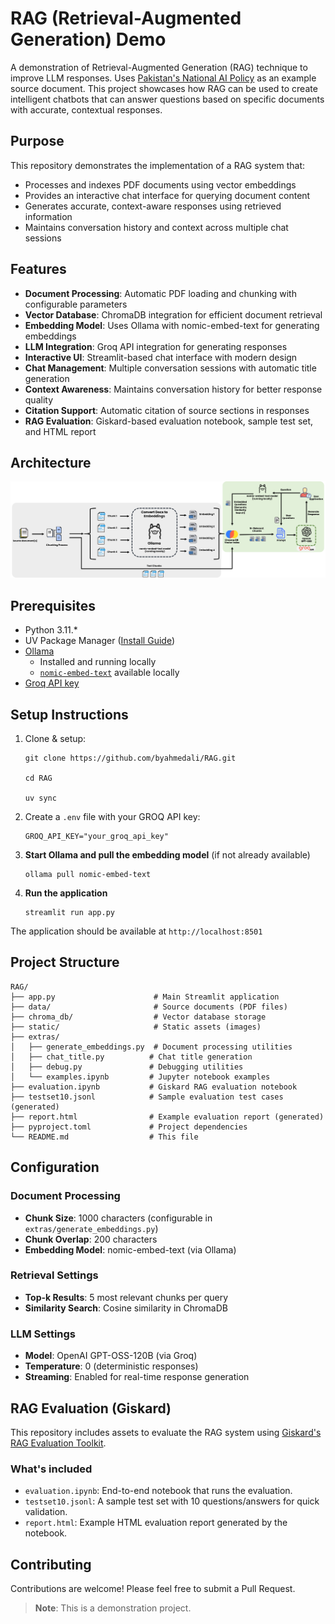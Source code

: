 # RAG (Retrieval-Augmented Generation) Demo

A demonstration of Retrieval-Augmented Generation (RAG) technique to improve LLM responses. Uses [Pakistan's National AI Policy](https://moitt.gov.pk/SiteImage/Misc/files/National%20AI%20Policy%20Consultation%20Draft%20V1.pdf) as an example source document. This project showcases how RAG can be used to create intelligent chatbots that can answer questions based on specific documents with accurate, contextual responses.

## Purpose

This repository demonstrates the implementation of a RAG system that:
- Processes and indexes PDF documents using vector embeddings
- Provides an interactive chat interface for querying document content
- Generates accurate, context-aware responses using retrieved information
- Maintains conversation history and context across multiple chat sessions

## Features

- **Document Processing**: Automatic PDF loading and chunking with configurable parameters
- **Vector Database**: ChromaDB integration for efficient document retrieval
- **Embedding Model**: Uses Ollama with nomic-embed-text for generating embeddings
- **LLM Integration**: Groq API integration for generating responses
- **Interactive UI**: Streamlit-based chat interface with modern design
- **Chat Management**: Multiple conversation sessions with automatic title generation
- **Context Awareness**: Maintains conversation history for better response quality
- **Citation Support**: Automatic citation of source sections in responses
 - **RAG Evaluation**: Giskard-based evaluation notebook, sample test set, and HTML report

## Architecture
![Architecture](./static/architecture.png)

## Prerequisites

- Python 3.11.*
- UV Package Manager ([Install Guide](https://docs.astral.sh/uv/getting-started/installation/))
- [Ollama](https://ollama.ai/)
    - Installed and running locally
    - [`nomic-embed-text`](https://ollama.com/library/nomic-embed-text) available locally
- [Groq API key](https://console.groq.com/keys)


## Setup Instructions
1. Clone & setup:
    ```
    git clone https://github.com/byahmedali/RAG.git

    cd RAG

    uv sync
    ```

2. Create a `.env` file with your GROQ API key:
    ```
    GROQ_API_KEY="your_groq_api_key"
    ```

3. **Start Ollama and pull the embedding model** (if not already available)
   ```
   ollama pull nomic-embed-text
   ```

4. **Run the application**
   ```
   streamlit run app.py
   ```

The application should be available at `http://localhost:8501`

## Project Structure

```
RAG/
├── app.py                      # Main Streamlit application
├── data/                       # Source documents (PDF files)
├── chroma_db/                  # Vector database storage
├── static/                     # Static assets (images)
├── extras/
│   ├── generate_embeddings.py  # Document processing utilities
│   ├── chat_title.py          # Chat title generation
│   ├── debug.py               # Debugging utilities
│   └── examples.ipynb         # Jupyter notebook examples
├── evaluation.ipynb           # Giskard RAG evaluation notebook
├── testset10.jsonl            # Sample evaluation test cases (generated)
├── report.html                # Example evaluation report (generated)
├── pyproject.toml             # Project dependencies
└── README.md                  # This file
```

## Configuration

### Document Processing
- **Chunk Size**: 1000 characters (configurable in `extras/generate_embeddings.py`)
- **Chunk Overlap**: 200 characters
- **Embedding Model**: nomic-embed-text (via Ollama)

### Retrieval Settings
- **Top-k Results**: 5 most relevant chunks per query
- **Similarity Search**: Cosine similarity in ChromaDB

### LLM Settings
- **Model**: OpenAI GPT-OSS-120B (via Groq)
- **Temperature**: 0 (deterministic responses)
- **Streaming**: Enabled for real-time response generation

## RAG Evaluation (Giskard)

This repository includes assets to evaluate the RAG system using [Giskard's RAG Evaluation Toolkit](https://docs.giskard.ai/en/latest/open_source/testset_generation/index.html).

### What's included
- `evaluation.ipynb`: End-to-end notebook that runs the evaluation.
- `testset10.jsonl`: A sample test set with 10 questions/answers for quick validation.
- `report.html`: Example HTML evaluation report generated by the notebook.

## Contributing

Contributions are welcome! Please feel free to submit a Pull Request.
> **Note**: This is a demonstration project.
